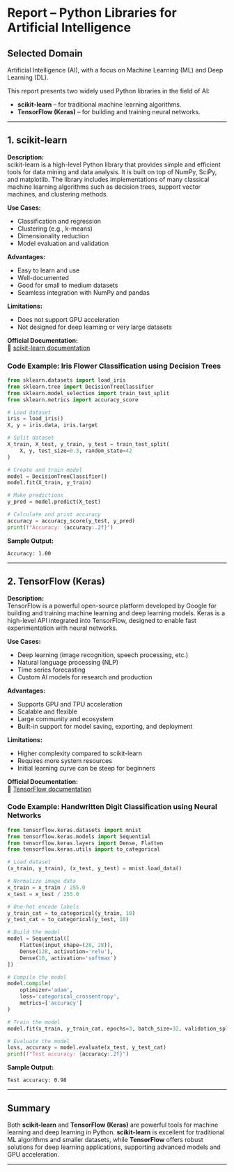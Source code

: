 # Report – Python Libraries for Artificial Intelligence

## Selected Domain
Artificial Intelligence (AI), with a focus on Machine Learning (ML) and Deep Learning (DL).

This report presents two widely used Python libraries in the field of AI:
- **scikit-learn** – for traditional machine learning algorithms.
- **TensorFlow (Keras)** – for building and training neural networks.

---

## 1. scikit-learn

**Description:**  
scikit-learn is a high-level Python library that provides simple and efficient tools for data mining and data analysis. It is built on top of NumPy, SciPy, and matplotlib. The library includes implementations of many classical machine learning algorithms such as decision trees, support vector machines, and clustering methods.

**Use Cases:**  
- Classification and regression  
- Clustering (e.g., k-means)  
- Dimensionality reduction  
- Model evaluation and validation

**Advantages:**  
- Easy to learn and use  
- Well-documented  
- Good for small to medium datasets  
- Seamless integration with NumPy and pandas

**Limitations:**  
- Does not support GPU acceleration  
- Not designed for deep learning or very large datasets

**Official Documentation:**  
🔗 [scikit-learn documentation](https://scikit-learn.org)

### Code Example: Iris Flower Classification using Decision Trees

```python
from sklearn.datasets import load_iris
from sklearn.tree import DecisionTreeClassifier
from sklearn.model_selection import train_test_split
from sklearn.metrics import accuracy_score

# Load dataset
iris = load_iris()
X, y = iris.data, iris.target

# Split dataset
X_train, X_test, y_train, y_test = train_test_split(
    X, y, test_size=0.3, random_state=42
)

# Create and train model
model = DecisionTreeClassifier()
model.fit(X_train, y_train)

# Make predictions
y_pred = model.predict(X_test)

# Calculate and print accuracy
accuracy = accuracy_score(y_test, y_pred)
print(f"Accuracy: {accuracy:.2f}")
```

**Sample Output:**  
```
Accuracy: 1.00
```

---

## 2. TensorFlow (Keras)

**Description:**  
TensorFlow is a powerful open-source platform developed by Google for building and training machine learning and deep learning models. Keras is a high-level API integrated into TensorFlow, designed to enable fast experimentation with neural networks.

**Use Cases:**  
- Deep learning (image recognition, speech processing, etc.)  
- Natural language processing (NLP)  
- Time series forecasting  
- Custom AI models for research and production

**Advantages:**  
- Supports GPU and TPU acceleration  
- Scalable and flexible  
- Large community and ecosystem  
- Built-in support for model saving, exporting, and deployment

**Limitations:**  
- Higher complexity compared to scikit-learn  
- Requires more system resources  
- Initial learning curve can be steep for beginners

**Official Documentation:**  
🔗 [TensorFlow documentation](https://www.tensorflow.org/keras)

### Code Example: Handwritten Digit Classification using Neural Networks

```python
from tensorflow.keras.datasets import mnist
from tensorflow.keras.models import Sequential
from tensorflow.keras.layers import Dense, Flatten
from tensorflow.keras.utils import to_categorical

# Load dataset
(x_train, y_train), (x_test, y_test) = mnist.load_data()

# Normalize image data
x_train = x_train / 255.0
x_test = x_test / 255.0

# One-hot encode labels
y_train_cat = to_categorical(y_train, 10)
y_test_cat = to_categorical(y_test, 10)

# Build the model
model = Sequential([
    Flatten(input_shape=(28, 28)),
    Dense(128, activation='relu'),
    Dense(10, activation='softmax')
])

# Compile the model
model.compile(
    optimizer='adam',
    loss='categorical_crossentropy',
    metrics=['accuracy']
)

# Train the model
model.fit(x_train, y_train_cat, epochs=3, batch_size=32, validation_split=0.1)

# Evaluate the model
loss, accuracy = model.evaluate(x_test, y_test_cat)
print(f"Test accuracy: {accuracy:.2f}")
```

**Sample Output:**  
```
Test accuracy: 0.98
```

---

## Summary

Both **scikit-learn** and **TensorFlow (Keras)** are powerful tools for machine learning and deep learning in Python. **scikit-learn** is excellent for traditional ML algorithms and smaller datasets, while **TensorFlow** offers robust solutions for deep learning applications, supporting advanced models and GPU acceleration.

---



